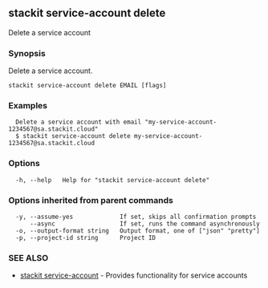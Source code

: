 ## stackit service-account delete

Delete a service account

### Synopsis

Delete a service account.

```
stackit service-account delete EMAIL [flags]
```

### Examples

```
  Delete a service account with email "my-service-account-1234567@sa.stackit.cloud"
  $ stackit service-account delete my-service-account-1234567@sa.stackit.cloud
```

### Options

```
  -h, --help   Help for "stackit service-account delete"
```

### Options inherited from parent commands

```
  -y, --assume-yes             If set, skips all confirmation prompts
      --async                  If set, runs the command asynchronously
  -o, --output-format string   Output format, one of ["json" "pretty"]
  -p, --project-id string      Project ID
```

### SEE ALSO

* [stackit service-account](./stackit_service-account.md)	 - Provides functionality for service accounts


